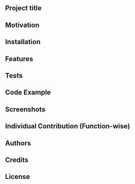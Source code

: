 ## Project title

## Motivation

## Installation

## Features

## Tests

## Code Example

## Screenshots

## Individual Contribution (Function-wise)

## Authors

## Credits

## License
